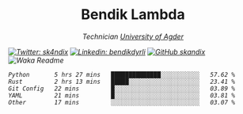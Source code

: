 <h1 align="center"> Bendik Lambda </h1>
<p align="center"><em>Technician <a href="http://www.uia.no">University of Agder</a></p>



[![Twitter: sk4ndix](https://img.shields.io/twitter/follow/sk4ndix?style=social)](https://twitter.com/sk4ndix)
[![Linkedin: bendikdyrli](https://img.shields.io/badge/-bendikdyrli-blue?style=flat-square&logo=Linkedin&logoColor=white&link=https://www.linkedin.com/in/bendikdyrli/)](https://www.linkedin.com/in/bendikdyrli/)
[![GitHub skandix](https://img.shields.io/github/followers/skandix?label=follow&style=social)](https://github.com/skandix)
![Waka Readme](https://github.com/skandix/skandix/workflows/Waka%20Readme/badge.svg)


<!--START_SECTION:waka-->
```text
Python       5 hrs 27 mins   ██████████████░░░░░░░░░░░   57.62 % 
Rust         2 hrs 13 mins   █████░░░░░░░░░░░░░░░░░░░░   23.41 % 
Git Config   22 mins         █░░░░░░░░░░░░░░░░░░░░░░░░   03.89 % 
YAML         21 mins         █░░░░░░░░░░░░░░░░░░░░░░░░   03.81 % 
Other        17 mins         ░░░░░░░░░░░░░░░░░░░░░░░░░   03.07 %
```
<!--END_SECTION:waka-->

